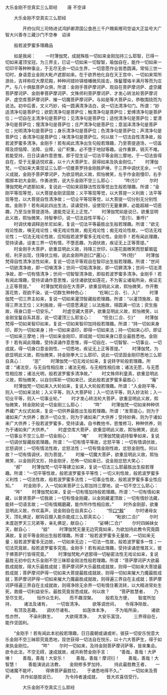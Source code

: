   大乐金刚不空真实三么耶经
　　唐 不空译




　　大乐金刚不空真实三么耶经

　　　　开府仪同三司特进试鸿胪卿肃国公食邑三千户赐紫赠司空谥大正监号大广智大兴善寺三藏沙门不空奉　诏译

　　般若波罗蜜多理趣品

　　如是我闻：
　　一时薄伽梵，成就殊胜一切如来金刚加持三么耶智，已得一切如来灌顶宝冠，为三界主，已证一切如来一切智智，瑜伽自在，能作一切如来一切印平等种种事业，于无尽无余一切众生界，一切意愿作业皆悉圆满，常恒三世一切时，身语意业金刚大毗卢遮那如来。在于欲界他化自在天王宫中，一切如来常所游处，吉祥称叹大摩尼殿，种种间错铃铎缯幡微风摇击，珠鬘璎珞半满月等而为庄严。与八十俱胝菩萨众俱，所谓：金刚手菩萨摩诃萨、观自在菩萨摩诃萨、虚空藏菩萨摩诃萨、金刚拳菩萨摩诃萨、文殊师利菩萨摩诃萨、才发心转法轮菩萨摩诃萨、虚空库菩萨摩诃萨、摧一切魔菩萨摩诃萨。与如是等大菩萨众，恭敬围绕而为说法。初中后善，文义巧妙，纯一圆满清净洁白，说一切法清净句门。所谓：“妙适清净句是菩萨位；欲箭清净句是菩萨位；触清净句是菩萨位；爱缚清净句是菩萨位；一切自在主清净句是菩萨位；见清净句是菩萨位；适悦清净句是菩萨位；爱清净句是菩萨位；慢清净句是菩萨位；庄严清净句是菩萨位；意滋泽清净句是菩萨位；光明清净句是菩萨位；身乐清净句是菩萨位；色清净句是菩萨位；声清净句是菩萨位；香清净句是菩萨位；味清净句是菩萨位。何以故？一切法自性清净故，般若波罗蜜多清净。金刚手！若有闻此清净出生句般若理趣，乃至菩提道场，一切盖障及烦恼障、法障、业障，设广积集，必不堕于地狱等趣。设作重罪，销灭不难。若能受持，日日读诵作意思惟，即于现生证一切法平等金刚三摩地，于一切法皆得自在，受于无量适悦欢喜，以十六大菩萨生，获得如来及执金刚位。”
　　时薄伽梵，一切如来大乘现证三么耶一切曼荼罗持金刚胜萨埵，于三界中调伏无余，一切义成就，金刚手菩萨摩诃萨，为欲显明此义故，熙怡微笑，左手作金刚慢印，右手搊掷本初大金刚，作勇进势，说大乐金刚不空三么耶心：
　　“吽(引)”
　　尔时薄伽梵毗卢遮那如来，复说此一切如来寂静法性现等觉出生般若理趣。所谓：“金刚平等现等觉，以大菩提金刚坚固故；义平等现等觉，以大菩提一义利故；法平等现等觉，以大菩提自性清净故；一切业平等现等觉，以大菩提一切分别无分别性故。金刚手！若有闻此四出生法，读诵受持，设使现行无量重罪，必能超越一切恶趣，乃至当坐菩提道场，速能克证无上正觉。”
　　时薄伽梵如是说已，欲重显明此义故，熙怡微笑，持智拳印，说一切法自性平等心：
　　“恶(引、重呼)”
　　时调伏难调释迦牟尼如来，复说一切法平等最胜出生般若理趣。所谓：“欲无戏论性故，嗔无戏论性；嗔无戏论性故，痴无戏论性；痴无戏论性故，一切法无戏论性；一切法无戏论性故，应知般若波罗蜜多无戏论性。金刚手！若有闻此理趣，受持读诵，设害三界一切有情，不堕恶趣，为调伏故，疾证无上正等菩提。”
　　时金刚手大菩萨，欲重显明此义故，持降三世印，以莲花面微笑而怒颦眉猛视，利牙出现，住降伏立相，说此金刚吽迦[口*邏]心：
　　“吽(短)”
　　时薄伽梵得自性清净法性如来，复说一切法平等观自在智印出生般若理趣。所谓：“世间一切欲清净故，即一切嗔清净；世间一切垢清净故，即一切罪清净；世间一切法清净故，即一切有情清净；世间一切智智清净故，即般若波罗蜜多清净。金刚手！若有闻此理趣，受持读诵作意思惟，设住诸欲犹如莲花，不为客尘诸垢所染，疾证无上正等菩提。”
　　时薄伽梵观自在大菩萨，欲重显明此义故，熙怡微笑，作开敷莲花势，观欲不染，说一切群生种种色心：
　　“纥唎(二合、引、入)”
　　时薄伽梵一切三界主如来，复说一切如来灌顶智藏般若理趣。所谓：“以灌顶施故，能得三界法王位；义利施故，得一切意愿满足；以法施故，得圆满一切法；资生施故，得身口意一切安乐。”
　　时虚空藏大菩萨，欲重显明此义故，熙怡微笑，以金刚宝鬘自系其首，说一切灌顶三么耶宝心：
　　“怛览(二合、引)”
　　时薄伽梵得一切如来智印如来，复说一切如来智印加持般若理趣。所谓：“持一切如来身印，即为一切如来身；持一切如来语印，即得一切如来法；持一切如来心印，即证一切如来三摩地；持一切如来金刚印，即成就一切如来身口意业最胜悉地。金刚手！若有闻此理趣，受持读诵作意思惟，得一切自在、一切智智、一切事业、一切成就，得一切身口意金刚性、一切悉地，疾证无上正等菩提。”
　　时薄伽梵，为欲显明此义故，熙怡微笑，持金刚拳大三么耶印，说此一切坚固金刚印悉地三么耶自真心：
　　“恶”
　　时薄伽梵一切无戏论如来，复说转字轮般若理趣。所谓：“诸法空，与无自性相应故；诸法无相，与无相性相应故；诸法无愿，与无愿性相应故；诸法光明，般若波罗蜜多清净故。”
　　时文殊师利童真，欲重显明此义故，熙怡微笑，以自剑挥斫一切如来已，说此般若波罗蜜多最胜心：
　　“庵”
　　时薄伽梵一切如来入大轮如来，复说入大轮般若理趣。所谓：“入金刚平等，则入一切如来法轮；入义平等，则入大菩萨轮；入一切法平等，则入妙法轮；入一切业平等，则入一切事业轮。”
　　时才发心转法轮大菩萨，欲重显明此义故，熙怡微笑，转金刚轮说一切金刚三么耶心：
　　“吽”
　　时薄伽梵一切如来种种供养藏广大仪式如来，复说一切供养最胜出生般若理趣。所谓：“发菩提心，则为于诸如来广大供养；救济一切众生，则为于诸如来广大供养；受持妙典，则为于诸如来广大供养；于般若波罗蜜多，受持读诵，自书教他书，思惟修习，种种供养，则为于诸如来广大供养。”
　　时虚空库大菩萨，欲重显明此义故，熙怡微笑，说此一切事业不空三么耶一切金刚心：
　　“唵”
　　时薄伽梵能调持智拳如来，复说一切调伏智藏般若理趣。所谓：“一切有情平等故，忿怒平等；一切有情调伏故，忿怒调伏；一切有情法性故，忿怒法性；一切有情金刚性故，忿怒金刚性。何以故？一切有情调伏，则为菩提。”
　　时摧一切魔大菩萨，欲重显明此义故，熙怡微笑，以金刚药叉形，持金刚牙，恐怖一切如来已，说金刚忿怒大笑心：
　　“郝”
　　时薄伽梵一切平等建立如来，复说一切法三么耶最胜出生般若理趣。所谓：“一切平等性故，般若波罗蜜多平等性；一切义利性故，般若波罗蜜多义利性；一切法性故，般若波罗蜜多法性；一切事业性故，般若波罗蜜多事业性应知。”
　　时金刚手，入一切如来菩萨三么耶加持三摩地，说一切不空三么耶心：
　　“吽”
　　时薄伽梵如来，复说一切有情加持般若理趣。所谓：“一切有情如来藏，以普贤菩萨一切我故；一切有情金刚藏，以金刚藏灌顶故；一切有情妙法藏，能转一切语言故；一切有情羯磨藏，能作所作性相应故。”
　　时外金刚部，欲重显明此义故，作欢喜声，说金刚自在自真实心：
　　“怛[口*賴](二合)”
　　尔时诸母女天，顶礼佛足，献钩召摄入能杀能成三么耶真实心：
　　“毗欲(二合)”
　　尔时末度迦罗天三兄弟等，亲礼佛足，献自心：
　　“娑嚩(二合)”
　　尔时四姊妹女天，献自心：
　　“谽”
　　时薄伽梵无量无边究竟如来，为欲加持此教令究竟圆满故，复说平等金刚出生般若理趣。所谓：“般若波罗蜜多无量故，一切如来无量；般若波罗蜜多无边故，一切如来无边；一切法一性故，般若波罗蜜多一性；一切法究竟故，般若波罗蜜多究竟。金刚手！若有闻此理趣，受持读诵思惟其义，彼于佛菩萨行皆得究竟。”
　　时薄伽梵毗卢遮那得一切秘密法性无戏论如来，复说最胜无初中后大乐金刚不空三昧耶金刚法性般若理趣。所谓：“菩萨摩诃萨大欲最胜成就故，得大乐最胜成就；菩萨摩诃萨大乐最胜成就故，则得一切如来大菩提最胜成就；菩萨摩诃萨得一切如来大菩提最胜成就故，则得一切如来摧大力魔最胜成就；菩萨摩诃萨得一切如来摧大力魔最胜成就故，则得遍三界自在主成就；菩萨摩诃萨得遍三界自在主成就故，则得净除无余界一切有情住著流转，以大精进常处生死，救摄一切利益安乐，最胜究竟皆悉成就。何以故？
　　“菩萨胜慧者，　　乃至尽生死，
　　恒作众生利，　　而不趣涅槃。
　　般若及方便，　　智度所加持，
　　诸法及诸有，　　一切皆清净。
　　欲等调世间，　　令得净除故，
　　有顶及恶趣，　　调伏尽诸有。
　　如莲体本净，　　不为垢所染，
　　诸欲性亦然，　　不染利群生，
　　大欲得清净，　　大安乐富饶，
　　三界得自在，　　能作坚固利。

　　“金刚手！若有闻此本初般若理趣，日日晨朝或诵或听，彼获一切安乐悦意大乐金刚不空三昧耶究竟悉地，现世获得一切法自在悦乐，以十六大菩萨生，得于如来执金刚位。
　　“吽”
　　尔时一切如来，及持金刚菩萨摩诃萨等，皆来集会。欲令此法，不空无碍，速成就故，咸共称赞金刚手言：
　　“善哉，善哉！大萨埵！　　善哉，善哉！大安乐！
　　善哉，善哉！摩诃衍！　　善哉，善哉！大智慧！
　　善能演说此法教，　　金刚修多罗加持，
　　持此最胜教王者，　　一切诸魔不能坏，
　　得佛菩萨最胜位，　　于诸悉地得不久。”
　　一切如来及菩萨，　　共作如是胜说已，
　　为令持者速成就，　　皆大欢喜信受行。

　　　　大乐金刚不空真实三么耶经



